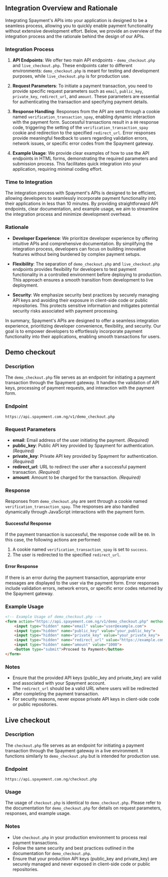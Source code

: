 ## Integration Overview and Rationale

Integrating Spayment's APIs into your application is designed to be a seamless process, allowing you to quickly enable payment functionality without extensive development effort. Below, we provide an overview of the integration process and the rationale behind the design of our APIs.

### Integration Process

1. **API Endpoints**: We offer two main API endpoints - `demo_checkout.php` and `live_checkout.php`. These endpoints cater to different environments: `demo_checkout.php` is meant for testing and development purposes, while `live_checkout.php` is for production use.

2. **Request Parameters**: To initiate a payment transaction, you need to provide specific request parameters such as `email`, `public_key`, `private_key`, `redirect_url`, and `amount`. These parameters are essential for authenticating the transaction and specifying payment details.

3. **Response Handling**: Responses from the API are sent through a cookie named `verification_transaction_spay`, enabling dynamic interaction with the payment form. Successful transactions result in a `00` response code, triggering the setting of the `verification_transaction_spay` cookie and redirection to the specified `redirect_url`. Error responses provide meaningful feedback to users regarding validation errors, network issues, or specific error codes from the Spayment gateway.

4. **Example Usage**: We provide clear examples of how to use the API endpoints in HTML forms, demonstrating the required parameters and submission process. This facilitates quick integration into your application, requiring minimal coding effort.

### Time to Integration

The integration process with Spayment's APIs is designed to be efficient, allowing developers to seamlessly incorporate payment functionality into their applications in less than 10 minutes. By providing straightforward API endpoints, clear documentation, and example usage, we aim to streamline the integration process and minimize development overhead.

### Rationale

- **Developer Experience**: We prioritize developer experience by offering intuitive APIs and comprehensive documentation. By simplifying the integration process, developers can focus on building innovative features without being burdened by complex payment setups.

- **Flexibility**: The separation of `demo_checkout.php` and `live_checkout.php` endpoints provides flexibility for developers to test payment functionality in a controlled environment before deploying to production. This approach ensures a smooth transition from development to live deployment.

- **Security**: We emphasize security best practices by securely managing API keys and avoiding their exposure in client-side code or public repositories. This protects sensitive information and mitigates potential security risks associated with payment processing.

In summary, Spayment's APIs are designed to offer a seamless integration experience, prioritizing developer convenience, flexibility, and security. Our goal is to empower developers to effortlessly incorporate payment functionality into their applications, enabling smooth transactions for users.


## Demo checkout

### Description
The `demo_checkout.php` file serves as an endpoint for initiating a payment transaction through the Spayment gateway. It handles the validation of API keys, processing of payment requests, and interaction with the payment form.

### Endpoint
```
https://api.spayement.com.ng/v1/demo_checkout.php
```

### Request Parameters
- **email**: Email address of the user initiating the payment. *(Required)*
- **public_key**: Public API key provided by Spayment for authentication. *(Required)*
- **private_key**: Private API key provided by Spayment for authentication. *(Required)*
- **redirect_url**: URL to redirect the user after a successful payment transaction. *(Required)*
- **amount**: Amount to be charged for the transaction. *(Required)*

### Response
Responses from `demo_checkout.php` are sent through a cookie named `verification_transaction_spay`. The responses are also handled dynamically through JavaScript interactions with the payment form.

#### Successful Response
If the payment transaction is successful, the response code will be `00`. In this case, the following actions are performed:
1. A cookie named `verification_transaction_spay` is set to `success`.
2. The user is redirected to the specified `redirect_url`.

#### Error Response
If there is an error during the payment transaction, appropriate error messages are displayed to the user via the payment form. Error responses include validation errors, network errors, or specific error codes returned by the Spayment gateway.

### Example Usage
```html
<!-- Example Usage of demo_checkout.php -->
<form action="https://api.spayement.com.ng/v1/demo_checkout.php" method="GET">
    <input type="hidden" name="email" value="user@example.com">
    <input type="hidden" name="public_key" value="your_public_key">
    <input type="hidden" name="private_key" value="your_private_key">
    <input type="hidden" name="redirect_url" value="https://example.com/success">
    <input type="hidden" name="amount" value="1000">
    <button type="submit">Proceed to Payment</button>
</form>
```

### Notes
- Ensure that the provided API keys (public_key and private_key) are valid and associated with your Spayment account.
- The `redirect_url` should be a valid URL where users will be redirected after completing the payment transaction.
- For security reasons, never expose private API keys in client-side code or public repositories.

## Live checkout

### Description
The `checkout.php` file serves as an endpoint for initiating a payment transaction through the Spayment gateway in a live environment. It functions similarly to `demo_checkout.php` but is intended for production use.

### Endpoint
```
https://api.spayement.com.ng/checkout.php
```

### Usage
The usage of `checkout.php` is identical to `demo_checkout.php`. Please refer to the documentation for `demo_checkout.php` for details on request parameters, responses, and example usage.

### Notes
- Use `checkout.php` in your production environment to process real payment transactions.
- Follow the same security and best practices outlined in the documentation for `demo_checkout.php`.
- Ensure that your production API keys (public_key and private_key) are securely managed and never exposed in client-side code or public repositories.
